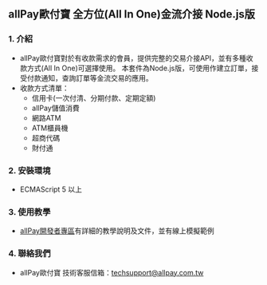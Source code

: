 ## allPay歐付寶 全方位(All In One)金流介接 Node.js版

### 1. 介紹

* allPay歐付寶對於有收款需求的會員，提供完整的交易介接API，並有多種收款方式(All In One)可選擇使用。
本套件為Node.js版，可使用作建立訂單，接受付款通知，查詢訂單等金流交易的應用。
* 收款方式清單：
  * 信用卡(一次付清、分期付款、定期定額)
  * allPay儲值消費   
  * 網路ATM
  * ATM櫃員機
  * 超商代碼
  * 財付通

### 2. 安裝環境

* ECMAScript 5 以上

### 3. 使用教學

* [allPay開發者專區][]有詳細的教學說明及文件，並有線上模擬範例

### 4. 聯絡我們

* allPay歐付寶 技術客服信箱：techsupport@allpay.com.tw

[allPay開發者專區]: https://developers.allpay.com.tw/
